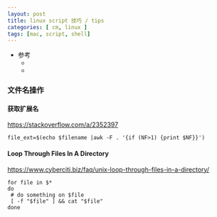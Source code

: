 ```yaml
---
layout: post
title: linux script 技巧 / tips
categories: [ cm, linux ]
tags: [mac, script, shell]
---
```


* 参考
	* []()
	* []()






### 文件名操作

#### 获取扩展名

<https://stackoverflow.com/a/2352397>

~~~ shell
file_ext=$(echo $filename |awk -F . '{if (NF>1) {print $NF}}')
~~~



#### Loop Through Files In A Directory

<https://www.cyberciti.biz/faq/unix-loop-through-files-in-a-directory/>

~~~ shell
for file in $*
do
 # do something on $file
 [ -f "$file" ] && cat "$file"
done
~~~





